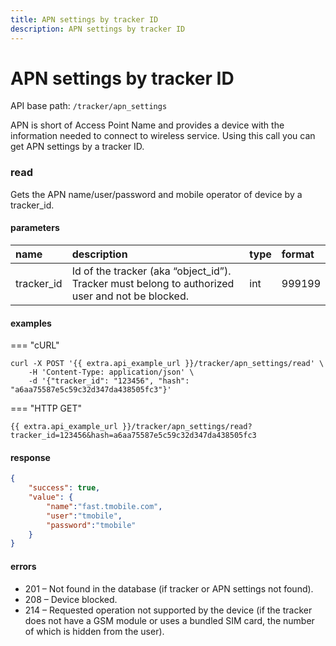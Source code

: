 ```yaml
---
title: APN settings by tracker ID
description: APN settings by tracker ID
---
```

# APN settings by tracker ID

API base path: `/tracker/apn_settings`

APN is short of Access Point Name and provides a device with the information needed to connect to wireless service. Using this call you can get APN settings by a tracker ID.

### read

Gets the APN name/user/password and mobile operator of device by a tracker_id.

#### parameters

| name | description | type | format |
| :------ | :------ | :----- | :----- |
| tracker_id | Id of the tracker (aka “object_id”). Tracker must belong to authorized user and not be blocked. | int | 999199 |

#### examples

=== "cURL"

```shell
curl -X POST '{{ extra.api_example_url }}/tracker/apn_settings/read' \
    -H 'Content-Type: application/json' \ 
    -d '{"tracker_id": "123456", "hash": "a6aa75587e5c59c32d347da438505fc3"}'
```

=== "HTTP GET"

`{{ extra.api_example_url }}/tracker/apn_settings/read?tracker_id=123456&hash=a6aa75587e5c59c32d347da438505fc3`

#### response

```json
{
    "success": true,
    "value": {
        "name":"fast.tmobile.com",
        "user":"tmobile",
        "password":"tmobile"
    }
}
```

#### errors

* 201 – Not found in the database (if tracker or APN settings not found).
* 208 – Device blocked.
* 214 – Requested operation not supported by the device (if the tracker does not have a GSM module or uses a bundled SIM card, the number of which is hidden from the user).
